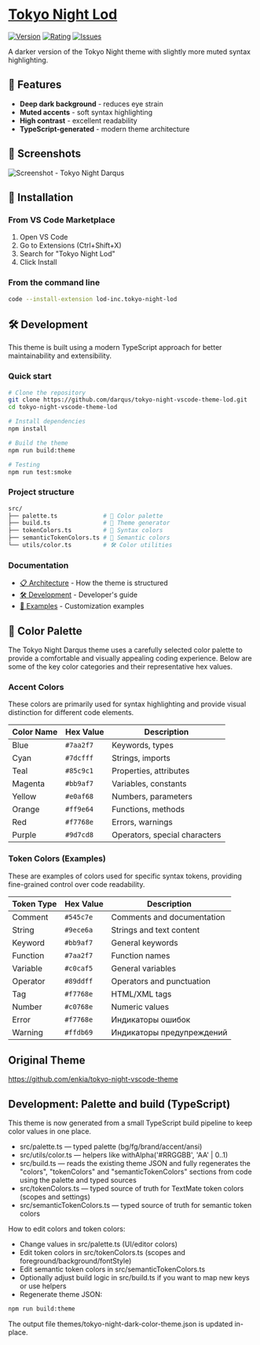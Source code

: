 # [Tokyo Night Lod](https://marketplace.visualstudio.com/items?itemName=lod-inc.tokyo-night-lod)

[![Version](https://img.shields.io/visual-studio-marketplace/v/lod-inc.tokyo-night-lod.svg)](https://marketplace.visualstudio.com/items?itemName=lod-inc.tokyo-night-lod)
[![Rating](https://img.shields.io/visual-studio-marketplace/r/lod-inc.tokyo-night-lod.svg)](https://marketplace.visualstudio.com/items?itemName=lod-inc.tokyo-night-lod&ssr=false#review-details)
[![Issues](https://img.shields.io/github/issues/darqus/tokyo-night-vscode-theme-lod)](https://github.com/darqus/tokyo-night-vscode-theme-lod/issues)

A darker version of the Tokyo Night theme with slightly more muted syntax highlighting.

## 🎨 Features

- **Deep dark background** - reduces eye strain
- **Muted accents** - soft syntax highlighting
- **High contrast** - excellent readability
- **TypeScript-generated** - modern theme architecture

## 📸 Screenshots

![Screenshot - Tokyo Night Darqus](https://github.com/darqus/tokyo-night-vscode-theme-lod/blob/main/static/ss_tokyo_night_dark.png?raw=true)

## 🚀 Installation

### From VS Code Marketplace

1. Open VS Code
2. Go to Extensions (Ctrl+Shift+X)
3. Search for "Tokyo Night Lod"
4. Click Install

### From the command line

```bash
code --install-extension lod-inc.tokyo-night-lod
```

## 🛠️ Development

This theme is built using a modern TypeScript approach for better maintainability and extensibility.

### Quick start

```bash
# Clone the repository
git clone https://github.com/darqus/tokyo-night-vscode-theme-lod.git
cd tokyo-night-vscode-theme-lod

# Install dependencies
npm install

# Build the theme
npm run build:theme

# Testing
npm run test:smoke
```

### Project structure

```bash
src/
├── palette.ts             # 🎨 Color palette
├── build.ts               # 🔧 Theme generator
├── tokenColors.ts         # 🌈 Syntax colors
├── semanticTokenColors.ts # 🎯 Semantic colors
└── utils/color.ts         # 🛠️ Color utilities
```

### Documentation

- [📋 Architecture](./docs/ARCHITECTURE.md) - How the theme is structured
- [🛠️ Development](./docs/DEVELOPMENT.md) - Developer's guide
- [🎨 Examples](./docs/EXAMPLES.md) - Customization examples

## 🎨 Color Palette

The Tokyo Night Darqus theme uses a carefully selected color palette to provide a comfortable and visually appealing coding experience. Below are some of the key color categories and their representative hex values.

### Accent Colors

These colors are primarily used for syntax highlighting and provide visual distinction for different code elements.

| Color Name | Hex Value | Description |
|---|---|---|
| Blue | `#7aa2f7` | Keywords, types |
| Cyan | `#7dcfff` | Strings, imports |
| Teal | `#85c9c1` | Properties, attributes |
| Magenta | `#bb9af7` | Variables, constants |
| Yellow | `#e0af68` | Numbers, parameters |
| Orange | `#ff9e64` | Functions, methods |
| Red | `#f7768e` | Errors, warnings |
| Purple | `#9d7cd8` | Operators, special characters |

### Token Colors (Examples)

These are examples of colors used for specific syntax tokens, providing fine-grained control over code readability.

| Token Type | Hex Value | Description |
|---|---|---|
| Comment | `#545c7e` | Comments and documentation |
| String | `#9ece6a` | Strings and text content |
| Keyword | `#bb9af7` | General keywords |
| Function | `#7aa2f7` | Function names |
| Variable | `#c0caf5` | General variables |
| Operator | `#89ddff` | Operators and punctuation |
| Tag | `#f7768e` | HTML/XML tags |
| Number | `#c0768e` | Numeric values |
| Error | `#f7768e` | Индикаторы ошибок |
| Warning | `#ffdb69` | Индикаторы предупреждений |

## Original Theme

<https://github.com/enkia/tokyo-night-vscode-theme>

## Development: Palette and build (TypeScript)

This theme is now generated from a small TypeScript build pipeline to keep color values in one place.

- src/palette.ts — typed palette (bg/fg/brand/accent/ansi)
- src/utils/color.ts — helpers like withAlpha('#RRGGBB', 'AA' | 0..1)
- src/build.ts — reads the existing theme JSON and fully regenerates the "colors", "tokenColors" and "semanticTokenColors" sections from code using the palette and typed sources
- src/tokenColors.ts — typed source of truth for TextMate token colors (scopes and settings)
- src/semanticTokenColors.ts — typed source of truth for semantic token colors

How to edit colors and token colors:

- Change values in src/palette.ts (UI/editor colors)
- Edit token colors in src/tokenColors.ts (scopes and foreground/background/fontStyle)
- Edit semantic token colors in src/semanticTokenColors.ts
- Optionally adjust build logic in src/build.ts if you want to map new keys or use helpers
- Regenerate theme JSON:

```bash
npm run build:theme
```

The output file themes/tokyo-night-dark-color-theme.json is updated in-place.
